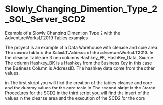 # Slowly_Changing_Dimention_Type_2_SQL_Server_SCD2
Example of a Slowly Changing Dimention Type 2 with the AdventureWorksLT2019 Tables examples

The proyect is an example of a Data Warehouse with clenase and core area. The source table is the SalesLT.Address of the adventureWorksLT2019. In the cleanse Table are 3 neu columns Hashkey_BK, HashKey_Data, Source. The column Hashkey_BK is a Hashkey from the Business Key in this case the Business Column is AddressID. The hashkey data come from the other values.

in The first skript you will find the creation of the tables cleanse and core and the dummy values for the core table
in The second skript is the Stored Procedures for the SCD2
in the third script you will find the insert of the values in the cleanse area and the execution of the SCD2 for the core
